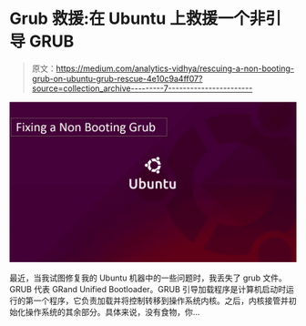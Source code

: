 # Grub 救援:在 Ubuntu 上救援一个非引导 GRUB

> 原文：<https://medium.com/analytics-vidhya/rescuing-a-non-booting-grub-on-ubuntu-grub-rescue-4e10c9a4ff07?source=collection_archive---------7----------------------->

![](img/39deff0264bfa3c7ab183607e053433a.png)

最近，当我试图修复我的 Ubuntu 机器中的一些问题时，我丢失了 grub 文件。GRUB 代表 GRand Unified Bootloader。GRUB 引导加载程序是计算机启动时运行的第一个程序，它负责加载并将控制转移到操作系统内核。之后，内核接管并初始化操作系统的其余部分。具体来说，没有食物，你…